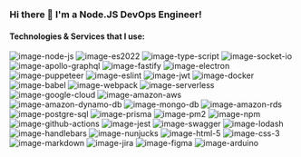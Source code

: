 ### Hi there 👋 I'm a Node.JS DevOps Engineer!

#### Technologies & Services that I use:
<!-- I could additionally use links to real resources as well. -->
<!-- But in this case the code would look bad! -->
![image-node-js] ![image-es2022] ![image-type-script] ![image-socket-io] ![image-apollo-graphql] ![image-fastify] ![image-electron] ![image-puppeteer] ![image-eslint] ![image-jwt] ![image-docker] ![image-babel] ![image-webpack] ![image-serverless] ![image-google-cloud] ![image-amazon-aws] ![image-amazon-dynamo-db] ![image-mongo-db] ![image-amazon-rds] ![image-postgre-sql] ![image-prisma] ![image-pm2] ![image-npm] ![image-github-actions] ![image-jest] ![image-swagger] ![image-lodash] ![image-handlebars] ![image-nunjucks] ![image-html-5] ![image-css-3] ![image-markdown] ![image-jira] ![image-figma] ![image-arduino]

<!--
TODO

- подумать над иконкой serverless в технологиях
-->

<!-- attached links -->
[image-pm2]:              https://img.shields.io/badge/pm2-2B037A?style=for-the-badge&logo=pm2&logoColor=white
[image-npm]:              https://img.shields.io/badge/npm-CB3837?style=for-the-badge&logo=npm&logoColor=white
[image-jwt]:              https://img.shields.io/badge/jwt-000000?style=for-the-badge&logo=json%20web%20tokens
[image-jest]:             https://img.shields.io/badge/jest-C21325?style=for-the-badge&logo=jest&logoColor=white
[image-jira]:             https://img.shields.io/badge/jira-0052CC?style=for-the-badge&logo=jira&logoColor=white
[image-babel]:            https://img.shields.io/badge/babel-F9DC3E?style=for-the-badge&logo=babel&logoColor=black
[image-css-3]:            https://img.shields.io/badge/css%203-1572B6?style=for-the-badge&logo=css3&logoColor=white
[image-prisma]:           https://img.shields.io/badge/prisma-2D3748?style=for-the-badge&logo=prisma&logoColor=white
[image-docker]:           https://img.shields.io/badge/docker-2496ED?style=for-the-badge&logo=docker&logoColor=white
[image-eslint]:           https://img.shields.io/badge/eslint-4B32C3?style=for-the-badge&logo=eslint&logoColor=white
[image-lodash]:           https://img.shields.io/badge/lodash-3492FF?style=for-the-badge&logo=lodash&logoColor=white
[image-html-5]:           https://img.shields.io/badge/html%205-E34F26?style=for-the-badge&logo=html5&logoColor=white
[image-es2022]:           https://img.shields.io/badge/es2022-F7DF1E?style=for-the-badge&logo=javascript&logoColor=black
[image-node-js]:          https://img.shields.io/badge/node.js-339933?style=for-the-badge&logo=node.js&logoColor=white
[image-fastify]:          https://img.shields.io/badge/fastify-000000?style=for-the-badge&logo=fastify&logoColor=white
[image-swagger]:          https://img.shields.io/badge/swagger-85EA2D?style=for-the-badge&logo=swagger&logoColor=black
[image-webpack]:          https://img.shields.io/badge/webpack-8DD6F9?style=for-the-badge&logo=webpack&logoColor=black
[image-arduino]:          https://img.shields.io/badge/arduino-00979D?style=for-the-badge&logo=arduino&logoColor=white
[image-electron]:         https://img.shields.io/badge/electron-47848F?style=for-the-badge&logo=electron&logoColor=white
[image-markdown]:         https://img.shields.io/badge/markdown-000000?style=for-the-badge&logo=markdown&logoColor=white
[image-nunjucks]:         https://img.shields.io/badge/nunjucks-1C4913?style=for-the-badge&logo=nunjucks&logoColor=white
[image-mongo-db]:         https://img.shields.io/badge/mongo%20db-47A248?style=for-the-badge&logo=mongodb&logoColor=white
[image-socket-io]:        https://img.shields.io/badge/socket.io-010101?style=for-the-badge&logo=socket.io&logoColor=white
[image-puppeteer]:        https://img.shields.io/badge/puppeteer-40B5A4?style=for-the-badge&logo=puppeteer&logoColor=white
[image-serverless]:       https://img.shields.io/badge/serverless-FD5750?style=for-the-badge&logo=serverless&logoColor=white
[image-amazon-aws]:       https://img.shields.io/badge/amazon%20aws-232F3E?style=for-the-badge&logo=amazon-aws&logoColor=white
[image-amazon-rds]:       https://img.shields.io/badge/amazon%20rds-527FFF?style=for-the-badge&logo=amazon-rds&logoColor=white
[image-handlebars]:       https://img.shields.io/badge/handlebars-000000?style=for-the-badge&logo=handlebars.js&logoColor=white
[image-type-script]:      https://img.shields.io/badge/typeScript%20-3178C6?style=for-the-badge&logo=TypeScript&logoColor=white
[image-postgre-sql]:      https://img.shields.io/badge/postgre%20sql-4169E1?style=for-the-badge&logo=postgresql&logoColor=white
[image-google-cloud]:     https://img.shields.io/badge/google%20cloud-4285F4?style=for-the-badge&logo=google-cloud&logoColor=white
[image-github-actions]:   https://img.shields.io/badge/github%20actions-2088FF?style=for-the-badge&logo=github-actions&logoColor=white
[image-apollo-graphql]:   https://img.shields.io/badge/apollo%20graphql-311C87?style=for-the-badge&logo=apollo-graphql&logoColor=white
[image-amazon-dynamo-db]: https://img.shields.io/badge/amazon%20dynamo%20db-4053D6?style=for-the-badge&logo=amazon-dynamodb&logoColor=white
[image-figma]:            https://img.shields.io/badge/figma-F24E1E?style=for-the-badge&logo=figma&logoColor=white
